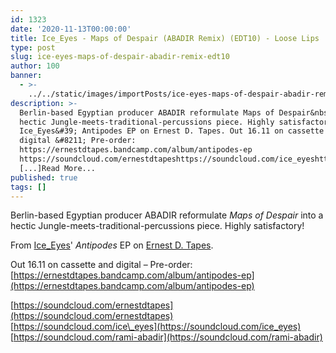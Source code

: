 ```yaml
---
id: 1323
date: '2020-11-13T00:00:00'
title: Ice_Eyes - Maps of Despair (ABADIR Remix) (EDT10) - Loose Lips
type: post
slug: ice-eyes-maps-of-despair-abadir-remix-edt10
author: 100
banner:
  - >-
    ../../static/images/importPosts/ice-eyes-maps-of-despair-abadir-remix-edt10/image1323.jpeg
description: >-
  Berlin-based Egyptian producer ABADIR reformulate Maps of Despair&nbsp;into a
  hectic Jungle-meets-traditional-percussions piece. Highly satisfactory! From
  Ice_Eyes&#39; Antipodes EP on Ernest D. Tapes. Out 16.11 on cassette and
  digital &#8211; Pre-order:
  https://ernestdtapes.bandcamp.com/album/antipodes-ep
  https://soundcloud.com/ernestdtapeshttps://soundcloud.com/ice_eyeshttps://soundcloud.com/rami-abadir
  [...]Read More...
published: true
tags: []
---
```

Berlin-based Egyptian producer ABADIR reformulate _Maps of Despair_ into a hectic Jungle-meets-traditional-percussions piece. Highly satisfactory!

From [Ice\_Eyes](https://www.discogs.com/artist/3197874-Ice_eyes)' _Antipodes_ EP on [Ernest D. Tapes](https://ernestdtapes.bandcamp.com/).

Out 16.11 on cassette and digital – Pre-order: [https://ernestdtapes.bandcamp.com/album/antipodes-ep](https://ernestdtapes.bandcamp.com/album/antipodes-ep)

[https://soundcloud.com/ernestdtapes](https://soundcloud.com/ernestdtapes)  
[https://soundcloud.com/ice\_eyes](https://soundcloud.com/ice_eyes)  
[https://soundcloud.com/rami-abadir](https://soundcloud.com/rami-abadir)